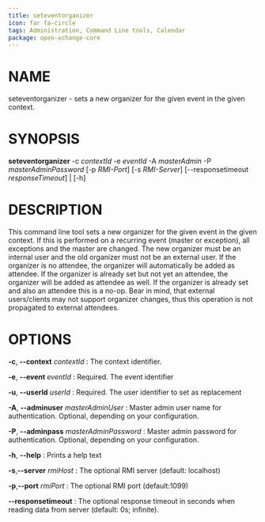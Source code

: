 ```yaml
---
title: seteventorganizer
icon: far fa-circle
tags: Administration, Command Line tools, Calendar
package: open-xchange-core
---
```


# NAME

seteventorganizer - sets a new organizer for the given event in the given context.

# SYNOPSIS

**seteventorganizer** -c *contextId* -e *eventId* -A *masterAdmin* -P *masterAdminPassword* [-p *RMI-Port*] [-s *RMI-Server*] [--responsetimeout *responseTimeout*] | [-h]

# DESCRIPTION

This command line tool sets a new organizer for the given event in the given context. 
If this is performed on a recurring event (master or exception), all exceptions and the master are changed. The new organizer must be an internal user and the old organizer must not be an external user.
If the organizer is no attendee, the organizer will automatically be added as attendee.
If the organizer is already set but not yet an attendee, the organizer will be added as attendee as well.
If the organizer is already set and also an attendee this is a no-op.
Bear in mind, that external users/clients may not support organizer changes, thus this operation is not propagated to
external attendees.

# OPTIONS

**-c**, **--context** *contextId*
: The context identifier.

**-e**, **--event** *eventId*
: Required. The event identifier

**-u**, **--userId** *userId*
: Required. The user identifier to set as replacement

**-A**, **--adminuser** *masterAdminUser*
: Master admin user name for authentication. Optional, depending on your configuration.

**-P**, **--adminpass** *masterAdminPassword*
: Master admin password for authentication. Optional, depending on your configuration.

**-h**, **--help**
: Prints a help text

**-s**,**--server** *rmiHost*
: The optional RMI server (default: localhost)

**-p**,**--port** *rmiPort*
: The optional RMI port (default:1099)

**--responsetimeout**
: The optional response timeout in seconds when reading data from server (default: 0s; infinite).

